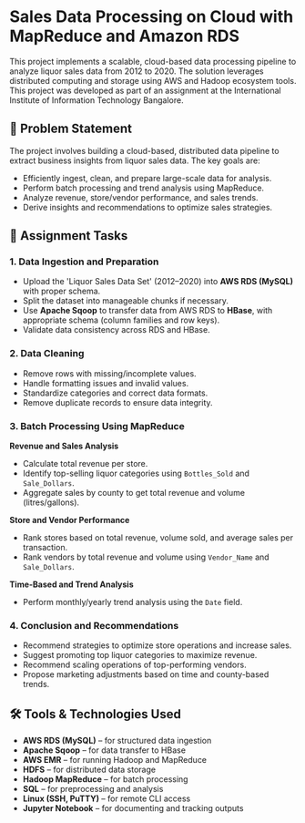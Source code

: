 # Sales Data Processing on Cloud with MapReduce and Amazon RDS

This project implements a scalable, cloud-based data processing pipeline to analyze liquor sales data from 2012 to 2020. The solution leverages distributed computing and storage using AWS and Hadoop ecosystem tools. This project was developed as part of an assignment at the International Institute of Information Technology Bangalore.

## 📌 Problem Statement

The project involves building a cloud-based, distributed data pipeline to extract business insights from liquor sales data. The key goals are:

- Efficiently ingest, clean, and prepare large-scale data for analysis.
- Perform batch processing and trend analysis using MapReduce.
- Analyze revenue, store/vendor performance, and sales trends.
- Derive insights and recommendations to optimize sales strategies.

## 🎯 Assignment Tasks

### 1. Data Ingestion and Preparation
- Upload the 'Liquor Sales Data Set' (2012–2020) into **AWS RDS (MySQL)** with proper schema.
- Split the dataset into manageable chunks if necessary.
- Use **Apache Sqoop** to transfer data from AWS RDS to **HBase**, with appropriate schema (column families and row keys).
- Validate data consistency across RDS and HBase.

### 2. Data Cleaning
- Remove rows with missing/incomplete values.
- Handle formatting issues and invalid values.
- Standardize categories and correct data formats.
- Remove duplicate records to ensure data integrity.

### 3. Batch Processing Using MapReduce

**Revenue and Sales Analysis**
- Calculate total revenue per store.
- Identify top-selling liquor categories using `Bottles_Sold` and `Sale_Dollars`.
- Aggregate sales by county to get total revenue and volume (litres/gallons).

**Store and Vendor Performance**
- Rank stores based on total revenue, volume sold, and average sales per transaction.
- Rank vendors by total revenue and volume using `Vendor_Name` and `Sale_Dollars`.

**Time-Based and Trend Analysis**
- Perform monthly/yearly trend analysis using the `Date` field.

### 4. Conclusion and Recommendations
- Recommend strategies to optimize store operations and increase sales.
- Suggest promoting top liquor categories to maximize revenue.
- Recommend scaling operations of top-performing vendors.
- Propose marketing adjustments based on time and county-based trends.

## 🛠️ Tools & Technologies Used

- **AWS RDS (MySQL)** – for structured data ingestion
- **Apache Sqoop** – for data transfer to HBase
- **AWS EMR** – for running Hadoop and MapReduce
- **HDFS** – for distributed data storage
- **Hadoop MapReduce** – for batch processing
- **SQL** – for preprocessing and analysis
- **Linux (SSH, PuTTY)** – for remote CLI access
- **Jupyter Notebook** – for documenting and tracking outputs
